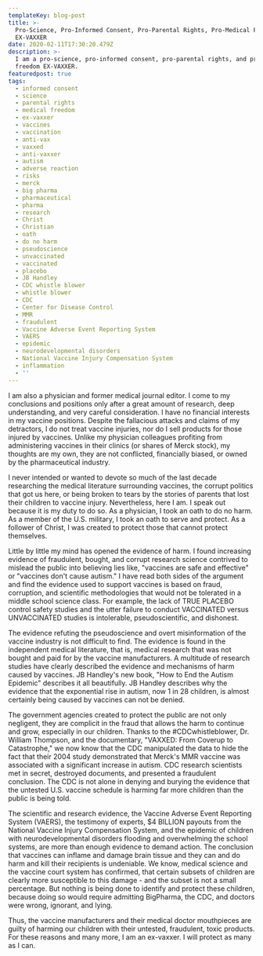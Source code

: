 ```yaml
---
templateKey: blog-post
title: >-
  Pro-Science, Pro-Informed Consent, Pro-Parental Rights, Pro-Medical Freedom
  EX-VAXXER
date: 2020-02-11T17:30:20.479Z
description: >-
  I am a pro-science, pro-informed consent, pro-parental rights, and pro-medical
  freedom EX-VAXXER.
featuredpost: true
tags:
  - informed consent
  - science
  - parental rights
  - medical freedom
  - ex-vaxxer
  - vaccines
  - vaccination
  - anti-vax
  - vaxxed
  - anti-vaxxer
  - autism
  - adverse reaction
  - risks
  - merck
  - big pharma
  - pharmaceutical
  - pharma
  - research
  - Christ
  - Christian
  - oath
  - do no harm
  - pseudoscience
  - unvaccinated
  - vaccinated
  - placebo
  - JB Handley
  - CDC whistle blower
  - whistle blower
  - CDC
  - Center for Disease Control
  - MMR
  - fraudulent
  - Vaccine Adverse Event Reporting System
  - VAERS
  - epidemic
  - neurodevelopmental disorders
  - National Vaccine Injury Compensation System
  - inflammation
  - ''
---
```

<!--StartFragment-->

I am also a physician and former medical journal editor. I come to my conclusions and positions only after a great amount of research, deep understanding, and very careful consideration. I have no financial interests in my vaccine positions. Despite the fallacious attacks and claims of my detractors, I do not treat vaccine injuries, nor do I sell products for those injured by vaccines. Unlike my physician colleagues profiting from administering vaccines in their clinics (or shares of Merck stock), my thoughts are my own, they are not conflicted, financially biased, or owned by the pharmaceutical industry.

I never intended or wanted to devote so much of the last decade researching the medical literature surrounding vaccines, the corrupt politics that got us here, or being broken to tears by the stories of parents that lost their children to vaccine injury. Nevertheless, here I am. I speak out because it is my duty to do so. As a physician, I took an oath to do no harm. As a member of the U.S. military, I took an oath to serve and protect. As a follower of Christ, I was created to protect those that cannot protect themselves.

Little by little my mind has opened the evidence of harm. I found increasing evidence of fraudulent, bought, and corrupt research science contrived to mislead the public into believing lies like, "vaccines are safe and effective" or "vaccines don't cause autism." I have read both sides of the argument and find the evidence used to support vaccines is based on fraud, corruption, and scientific methodologies that would not be tolerated in a middle school science class. For example, the lack of TRUE PLACEBO control safety studies and the utter failure to conduct VACCINATED versus UNVACCINATED studies is intolerable, pseudoscientific, and dishonest.

The evidence refuting the pseudoscience and overt misinformation of the vaccine industry is not difficult to find. The evidence is found in the independent medical literature, that is, medical research that was not bought and paid for by the vaccine manufacturers. A multitude of research studies have clearly described the evidence and mechanisms of harm caused by vaccines. JB Handley's new book, "How to End the Autism Epidemic" describes it all beautifully. JB Handley describes why the evidence that the exponential rise in autism, now 1 in 28 children, is almost certainly being caused by vaccines can not be denied.

The government agencies created to protect the public are not only negligent, they are complicit in the fraud that allows the harm to continue and grow, especially in our children. Thanks to the #CDCwhistleblower, Dr. William Thompson, and the documentary, "VAXXED: From Coverup to Catastrophe," we now know that the CDC manipulated the data to hide the fact that their 2004 study demonstrated that Merck's MMR vaccine was associated with a significant increase in autism. CDC research scientists met in secret, destroyed documents, and presented a fraudulent conclusion. The CDC is not alone in denying and burying the evidence that the untested U.S. vaccine schedule is harming far more children than the public is being told.

The scientific and research evidence, the Vaccine Adverse Event Reporting System (VAERS), the testimony of experts, $4 BILLION payouts from the National Vaccine Injury Compensation System, and the epidemic of children with neurodevelopmental disorders flooding and overwhelming the school systems, are more than enough evidence to demand action. The conclusion that vaccines can inflame and damage brain tissue and they can and do harm and kill their recipients is undeniable. We know, medical science and the vaccine court system has confirmed, that certain subsets of children are clearly more susceptible to this damage - and the subset is not a small percentage. But nothing is being done to identify and protect these children, because doing so would require admitting BigPharma, the CDC, and doctors were wrong, ignorant, and lying.

Thus, the vaccine manufacturers and their medical doctor mouthpieces are guilty of harming our children with their untested, fraudulent, toxic products. For these reasons and many more, I am an ex-vaxxer. I will protect as many as I can.

<!--EndFragment-->